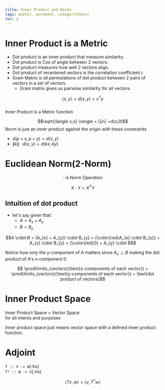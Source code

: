 ```yaml
---
title: Inner Product and Norms
tags: mathcs, puremath, categorytheory
toc: y
---
```

# Inner Product is a Metric

* Dot product is an inner product that measure similarity.
* Dot product is Cos of angle between 2 vectors. 
* Dot product measures how well 2 vectors align. 
* Dot product of recentered vectors is the correlation coefficient r.
* Gram Matrix is all permutations of dot product between 2 pairs of vectors in a set of vectors.
  * Gram matrix gives us pairwise similarity for all vectors.


 $$\langle x,y \rangle = d(x,y) = x^T y$$  
 Inner Product is a Metric function

$$\sqrt{\langle x,x} \rangle = \|x\| =d(x,0)$$
Norm is just an inner product against the origin with these constraints  

* $d(p+x,p+y) = d(x,y)$  
* $\|k\| \cdot d(x,y) = d(kx,ky)$



# Euclidean Norm(2-Norm)

$$\cdot \text{ is Norm Operation}$$

$$X \cdot Y = X^T Y$$

## Intuition of dot product

* let's say given that: 
  * $A = A_{x} + A_{y}$  
  * $B= B_{y}$

$$A \cdot B = (A_{x} + A_{y}) \cdot B_{y} = {\color{red}A_{x} \cdot B_{y}} + A_{y} \cdot B_{y} = {\color{red}0} + A_{y} \cdot B$$

Notice how only the y-component of $A$ matters since $A_{x} \perp B$ making the dot product  of A's x-component 0. 


$$ \prod\limits_{vectors}(\text{x-components of each vector}) + \prod\limits_{vectors}(\text{y-components of each vector}) = \text{dot product of vectors}$$



# Inner Product Space

Inner Product Space = Vector Space  
for all intents and purposes

Inner product space just means vector space with a defined inner product function.  

# Adjoint

`T :: V -> W`{.hs}  
`T* :: W -> V`{.hs}  

$$\langle Tv, w \rangle = \langle v, T^* w \rangle$$